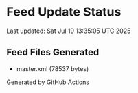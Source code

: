 # Feed Update Status
Last updated: Sat Jul 19 13:35:05 UTC 2025

## Feed Files Generated
- master.xml (78537 bytes)

Generated by GitHub Actions
